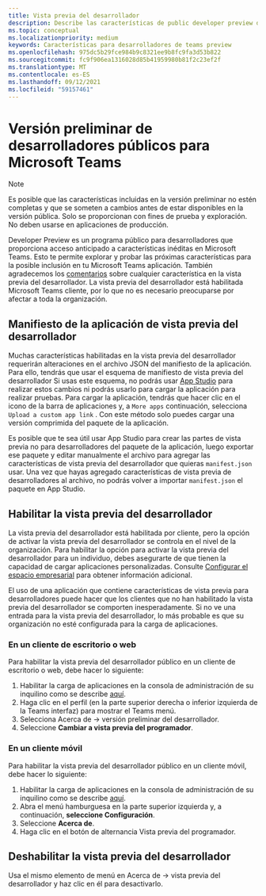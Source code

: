 ```yaml
---
title: Vista previa del desarrollador
description: Describe las características de public developer preview de Microsoft Teams
ms.topic: conceptual
ms.localizationpriority: medium
keywords: Características para desarrolladores de teams preview
ms.openlocfilehash: 975dc5b29fce984b9c8321ee9b8fc9fa3d53b822
ms.sourcegitcommit: fc9f906ea1316028d85b41959980b81f2c23ef2f
ms.translationtype: MT
ms.contentlocale: es-ES
ms.lasthandoff: 09/12/2021
ms.locfileid: "59157461"
---
```

# <a name="public-developer-preview-for-microsoft-teams"></a>Versión preliminar de desarrolladores públicos para Microsoft Teams

>[!NOTE]
>Es posible que las características incluidas en la versión preliminar no estén completas y que se someten a cambios antes de estar disponibles en la versión pública. Solo se proporcionan con fines de prueba y exploración. No deben usarse en aplicaciones de producción.

Developer Preview es un programa público para desarrolladores que proporciona acceso anticipado a características inéditas en Microsoft Teams. Esto te permite explorar y probar las próximas características para la posible inclusión en tu Microsoft Teams aplicación. También agradecemos los [comentarios](~/feedback.md) sobre cualquier característica en la vista previa del desarrollador. La vista previa del desarrollador está habilitada Microsoft Teams cliente, por lo que no es necesario preocuparse por afectar a toda la organización.

## <a name="developer-preview-app-manifest"></a>Manifiesto de la aplicación de vista previa del desarrollador

Muchas características habilitadas en la vista previa del desarrollador requerirán alteraciones en el archivo JSON del manifiesto de la aplicación. Para ello, tendrás que usar [](~/resources/schema/manifest-schema-dev-preview.md) el esquema de manifiesto de vista previa del desarrollador Si usas este esquema, no podrás usar [App Studio](~/concepts/build-and-test/app-studio-overview.md) para realizar estos cambios ni podrás usarlo para cargar la aplicación para realizar pruebas. Para cargar la aplicación, tendrás que hacer clic en el icono de la barra de aplicaciones y, a `More apps` continuación, selecciona `Upload a custom app link` . Con este método solo puedes cargar una versión comprimida del paquete de la aplicación.

Es posible que te sea útil usar App Studio para crear las partes de vista previa no para desarrolladores del paquete de la aplicación, luego exportar ese paquete y editar manualmente el archivo para agregar las características de vista previa del desarrollador que quieras `manifest.json` usar. Una vez que hayas agregado características de vista previa de desarrolladores al archivo, no podrás volver a importar `manifest.json` el paquete en App Studio.

## <a name="enable-developer-preview"></a>Habilitar la vista previa del desarrollador

La vista previa del desarrollador está habilitada por cliente, pero la opción de activar la vista previa del desarrollador se controla en el nivel de la organización. Para habilitar la opción para activar la vista previa del desarrollador para un individuo, debes asegurarte de que tienen la capacidad de cargar aplicaciones personalizadas. Consulte [Configurar el espacio empresarial](~/concepts/build-and-test/prepare-your-o365-tenant.md) para obtener información adicional.

El uso de una aplicación que contiene características de vista previa para desarrolladores puede hacer que los clientes que no han habilitado la vista previa del desarrollador se comporten inesperadamente. Si no ve una entrada para la vista previa del desarrollador, lo más probable es que su organización no esté configurada para la carga de aplicaciones.

### <a name="on-a-desktop-or-web-client"></a>En un cliente de escritorio o web

Para habilitar la vista previa del desarrollador público en un cliente de escritorio o web, debe hacer lo siguiente:

1. Habilitar la carga de aplicaciones en la consola de administración de su inquilino como se describe [aquí](~/concepts/build-and-test/prepare-your-o365-tenant.md).
1. Haga clic en el perfil (en la parte superior derecha o inferior izquierda de la Teams interfaz) para mostrar el Teams menú.
1. Selecciona Acerca de → versión preliminar del desarrollador.
1. Seleccione **Cambiar a vista previa del programador**.

### <a name="on-a-mobile-client"></a>En un cliente móvil

Para habilitar la vista previa del desarrollador público en un cliente móvil, debe hacer lo siguiente:

1. Habilitar la carga de aplicaciones en la consola de administración de su inquilino como se describe [aquí](~/concepts/build-and-test/prepare-your-o365-tenant.md).
1. Abra el menú hamburguesa en la parte superior izquierda y, a continuación, **seleccione Configuración**.
1. Seleccione **Acerca de**.
1. Haga clic en el botón de alternancia Vista previa del programador.

## <a name="disable-developer-preview"></a>Deshabilitar la vista previa del desarrollador

Usa el mismo elemento de menú en Acerca de → vista previa del desarrollador y haz clic en él para desactivarlo.



